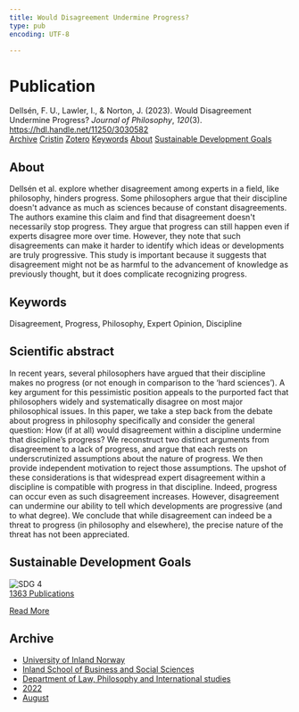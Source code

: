 ```yaml
---
title: Would Disagreement Undermine Progress?
type: pub
encoding: UTF-8

---
```

<h1>Publication</h1>
<article id="csl-bib-container-CPPU23E9" class="csl-bib-container">
  <div class="csl-bib-body"> <div class="csl-entry">Dellsén, F. U., Lawler, I., &#38; Norton, J. (2023). Would Disagreement Undermine Progress? <i>Journal of Philosophy</i>, <i>120</i>(3). <a href="https://hdl.handle.net/11250/3030582">https://hdl.handle.net/11250/3030582</a></div> </div>
  <div class="csl-bib-buttons">
    <a href="#taxonomy-article-CPPU23E9" alt="archive" class="csl-bib-button">Archive</a>
    <a href="https://app.cristin.no/results/show.jsf?id=2042527" alt="Cristin" class="csl-bib-button">Cristin</a>
    <a href="http://zotero.org/groups/5881554/items/CPPU23E9" alt="Zotero" class="csl-bib-button">Zotero</a>
    <a href="#keywords-article-CPPU23E9" alt="keywords" class="csl-bib-button">Keywords</a>
    <a href="#about-article-CPPU23E9" alt="about_pub" class="csl-bib-button">About</a>
    <a href="#sdg-article-CPPU23E9" alt="sdg" class="csl-bib-button">Sustainable Development Goals</a>
  </div>
  <div id="csl-bib-meta-container-CPPU23E9"></div>
</article>
<div id="csl-bib-meta-CPPU23E9" class="csl-bib-meta">
  <article id="about-article-CPPU23E9" class="about_pub-article">
    <h1>About</h1>
    Dellsén et al. explore whether disagreement among experts in a field, like philosophy, hinders progress. Some philosophers argue that their discipline doesn't advance as much as sciences because of constant disagreements. The authors examine this claim and find that disagreement doesn't necessarily stop progress. They argue that progress can still happen even if experts disagree more over time. However, they note that such disagreements can make it harder to identify which ideas or developments are truly progressive. This study is important because it suggests that disagreement might not be as harmful to the advancement of knowledge as previously thought, but it does complicate recognizing progress.
  </article>
  <article id="keywords-article-CPPU23E9" class="keywords-article">
    <h1>Keywords</h1>
    Disagreement, Progress, Philosophy, Expert Opinion, Discipline
  </article>
  <article id="abstract-article-CPPU23E9" class="abstract-article">
    <h1>Scientific abstract</h1>
    In recent years, several philosophers have argued that their discipline makes no progress (or 
not enough in comparison to the ‘hard sciences’). A key argument for this pessimistic position 
appeals to the purported fact that philosophers widely and systematically disagree on most 
major philosophical issues. In this paper, we take a step back from the debate about progress 
in philosophy specifically and consider the general question: How (if at all) would disagreement within a discipline undermine that discipline’s progress? We reconstruct two distinct 
arguments from disagreement to a lack of progress, and argue that each rests on underscrutinized assumptions about the nature of progress. We then provide independent motivation to 
reject those assumptions. The upshot of these considerations is that widespread expert disagreement within a discipline is compatible with progress in that discipline. Indeed, progress 
can occur even as such disagreement increases. However, disagreement can undermine our 
ability to tell which developments are progressive (and to what degree). We conclude that 
while disagreement can indeed be a threat to progress (in philosophy and elsewhere), the 
precise nature of the threat has not been appreciated.
  </article>
  <article id="sdg-article-CPPU23E9" class="sdg-article">
    <h1>Sustainable Development Goals</h1>
    <div class="sdg-container"><div id="sdg4" class="sdg">
        <img src="{{< params subfolder >}}images/sdg/sdg04_en.png" class="image" alt="SDG 4">
        <div class="sdg-overlay">
          <a href="{{< params subfolder >}}en/archive/?sdg=4#archive" class="sdg-publication-count"><span>1363</span> Publications</a>
          <p><a href="https://sdgs.un.org/goals/goal4" class="sdg-read-more">Read More</a></p>
        </div>
      </div></div>
  </article>
  <article id="taxonomy-article-CPPU23E9" class="taxonomy-article">
    <h1>Archive</h1>
    <ul>
      <li><a href="{{< params subfolder >}}en/archive/?key=3DCRN523">University of Inland Norway</a></li>
      <li><a href="{{< params subfolder >}}en/archive/?key=DU8Q9LN9">Inland School of Business and Social Sciences</a></li>
      <li><a href="{{< params subfolder >}}en/archive/?key=ITYAG68H">Department of Law, Philosophy and International studies</a></li>
      <li><a href="{{< params subfolder >}}en/archive/?key=B7XWRJNE">2022</a></li>
      <li><a href="{{< params subfolder >}}en/archive/?key=285CWNHG">August</a></li>
    </ul>
  </article>
</div>
